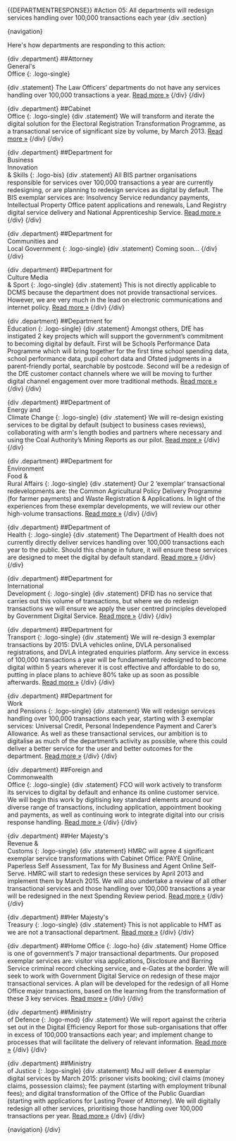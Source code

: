 {{DEPARTMENTRESPONSE}}
#Action 05: All departments will redesign services handling over 100,000 transactions each year
{div .section}

{navigation}

Here's how departments are responding to this action:



{div .department}
##Attorney <br> General's <br> Office
{: .logo-single}

{div .statement}
The Law Officers’ departments do not have any services handling over 100,000 transactions a year. [Read more »](https://www.gov.uk/government/publications/law-officers-departments-digital-strategy)
{/div}
{/div}

{div .department}
##Cabinet<br>Office
{: .logo-single}
{div .statement}
We will transform and iterate the digital solution for the Electoral Registration Transformation Programme, as a transactional service of significant size by volume, by March 2013. [Read more »](http://www.cabinetoffice.gov.uk/resource-library/cabinet-office-digital-strategy)
{/div}
{/div}

{div .department}
##Department for<br>Business<br>Innovation<br>& Skills
{: .logo-bis}
{div .statement}
All BIS partner organisations responsible for services over 100,000 transactions a year are currently redesigning, or are planning to redesign services as digital by default. The BIS exemplar services are: Insolvency Service redundancy payments, Intellectual Property Office patent applications and renewals, Land Registry digital service delivery and National Apprenticeship Service. [Read more »](http://discuss.bis.gov.uk/digitalstrategy)
{/div}
{/div}

{div .department}
##Department for<br>Communities and<br>Local Government
{: .logo-single}
{div .statement}
Coming soon...
{/div}
{/div}

{div .department}
##Department for<br>Culture Media<br>& Sport
{: .logo-single}
{div .statement}
This is not directly applicable to DCMS because the department does not provide transactional services. However, we are very much in the lead on electronic communications and internet policy. [Read more »](http://www.dcms.gov.uk/publications/9586.aspx)
{/div}
{/div}


{div .department}
##Department for<br>Education
{: .logo-single}
{div .statement}
Amongst others, DfE has instigated 2 key projects which will support the government’s commitment to becoming digital by default. First will be Schools Performance Data Programme which will bring together for the first time school spending data, school performance data, pupil cohort data and Ofsted judgments in a parent-friendly portal, searchable by postcode. Second will be a redesign of the DfE customer contact channels where we will be moving to further digital channel engagement over more traditional methods. [Read more »](http://www.education.gov.uk/digitalstrategy)
{/div}
{/div}

{div .department}
##Department of<br>Energy and<br>Climate Change
{: .logo-single}
{div .statement}
We will re-design existing services to be digital by default (subject to business cases reviews), collaborating with arm's length bodies and partners where necessary and using the Coal Authority’s Mining Reports as our pilot. [Read more »](http://www.decc.gov.uk/en/content/cms/about/our_goals/our_goals.aspx#dds)
{/div}
{/div}


{div .department}
##Department for<br>Environment<br>Food &<br>Rural Affairs
{: .logo-single}
{div .statement}
Our 2 ‘exemplar’ transactional redevelopments are: the Common Agricultural Policy Delivery Programme (for farmer payments) and Waste Registration & Applications. In light of the experiences from these exemplar developments, we will review our other high-volume transactions. [Read more »](http://www.defra.gov.uk/publications/2012/12/20/pb13863-digital-strategy-2012/)
{/div}
{/div}

{div .department}
##Department of<br>Health
{: .logo-single}
{div .statement}
The Department of Health does not currently directly deliver services handling over 100,000 transactions each year to the public. Should this change in future, it will ensure these services are designed to meet the digital by default standard. [Read more »](http://digitalhealth.dh.gov.uk/digital-strategy)
{/div}
{/div}


{div .department}
##Department for<br>International<br>Development
{: .logo-single}
{div .statement}
DFID has no service that carries out this volume of transactions, but where we do redesign transactions we will ensure we apply the user centred principles developed by Government Digital Service. [Read more »](http://www.dfid.gov.uk/about-us/How-we-measure-progress/dfid-digital-strategy/)
{/div}
{/div}

{div .department}
##Department for<br>Transport
{: .logo-single}
{div .statement}
We will re-design 3 exemplar transactions by 2015: DVLA vehicles online, DVLA personalised registrations, and DVLA integrated enquiries platform. Any service in excess of 100,000 transactions a year will be fundamentally redesigned to become digital within 5 years wherever it is cost effective and affordable to do so, putting in place plans to achieve 80% take up as soon as possible afterwards. [Read more »](https://www.gov.uk/government/publications/department-for-transport-digital-strategy)
{/div}
{/div}

{div .department}
##Department for<br>Work<br>and Pensions
{: .logo-single}
{div .statement}
We will redesign services handling over 100,000 transactions each year, starting with 3 exemplar services: Universal Credit, Personal Independence Payment and Carer’s Allowance. As well as these transactional services, our ambition is to digitalise as much of the department’s activity as possible, where this could deliver a better service for the user and better outcomes for the department. [Read more »](http://www.dwp.gov.uk/publications/corporate-publications/digital-strategy.shtml)
{/div}
{/div}


{div .department}
##Foreign and<br>Commonwealth<br>Office
{: .logo-single}
{div .statement}
FCO will work actively to transform its services to digital by default and enhance its online customer service. We will begin this work by digitising key standard elements around our diverse range of transactions, including application, appointment booking and payments, as well as continuing work to integrate digital into our crisis response handling. [Read more »](https://www.gov.uk/government/publications/the-fco-digital-strategy)
{/div}
{/div}

{div .department}
##Her Majesty's<br>Revenue &<br>Customs
{: .logo-single}
{div .statement}
HMRC will agree 4 significant exemplar service transformations with Cabinet Office: PAYE Online, Paperless Self Assessment, Tax for My Business and Agent Online Self-Serve. HMRC will start to redesign these services by April 2013 and implement them by March 2015. We will also undertake a review of all other transactional services and those handling over 100,000 transactions a year will be redesigned in the next Spending Review period. [Read more »](http://www.hmrc.gov.uk/about/2012-digital-strategy.pdf)
{/div}
{/div}

{div .department}
##Her Majesty's<br>Treasury
{: .logo-single}
{div .statement}
This is not applicable to HMT as we are not a transactional department. [Read more »](http://www.hm-treasury.gov.uk/digital_strategy.htm)
{/div}
{/div}

{div .department}
##Home Office
{: .logo-ho}
{div .statement}
Home Office is one of government’s 7 major transactional departments. Our proposed exemplar services are: visitor visa applications, Disclosure and Barring Service criminal record checking service, and e-Gates at the border. We will seek to work with Government Digital Service on redesign of these major transactional services. A plan will be developed for the redesign of all Home Office major transactions, based on the learning from the transformation of these 3 key services. [Read more »](http://www.homeoffice.gov.uk/publications/about-us/corporate-publications/ho-digital-strategy/)
{/div}
{/div}

{div .department}
##Ministry<br>of Defence
{: .logo-mod}
{div .statement}
We will report against the criteria set out in the Digital Efficiency Report for those sub-organisations that offer in excess of 100,000 transactions each year; and implement change to processes that will facilitate the delivery of relevant information. [Read more »](https://www.gov.uk/government/publications/digital-in-defence)
{/div}
{/div}

{div .department}
##Ministry<br>of Justice
{: .logo-single}
{div .statement}
MoJ will deliver 4 exemplar digital services by March 2015: prisoner visits booking; civil claims (money claims, possession claims); fee payment (starting with employment tribunal fees); and digital transformation of the Office of the Public Guardian (starting with applications for Lasting Power of Attorney). We will digitally redesign all other services, prioritising those handling over 100,000 transactions per year. [Read more »](http://open.justice.gov.uk/digital-strategy/#theme-01-transforming-our-services)
{/div}
{/div}

{navigation}
{/div}




